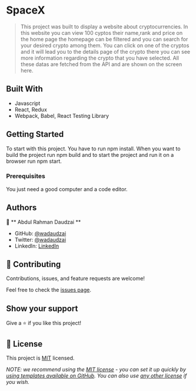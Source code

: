 # SpaceX

> This project was built to display a website about cryptocurrencies. In this website you can view 100 cyptos their name,rank and price on the home page the homepage can be filtered and you can search for your desired crypto among them. You can click on one of the cryptos and it will lead you to the details page of the crypto there you can see more information regarding the crypto that you have selected. All these datas are fetched from the API and are shown on the screen here.


## Built With

- Javascript
- React, Redux
- Webpack, Babel, React Testing Library


## Getting Started

To start with this project. You have to run npm install. When you want to build the project run npm build and to start the project and run it on a browser run npm start. 

### Prerequisites

You just need a good computer and a code editor. 

## Authors

👤 ** Abdul Rahman Daudzai **

- GitHub: [@wadaudzai](https://github.com/wadaudzai)
- Twitter: [@wadaudzai](https://twitter.com/wadaudzai)
- LinkedIn: [LinkedIn](https://linkedin.com/in/wadaudzai)


## 🤝 Contributing

Contributions, issues, and feature requests are welcome!

Feel free to check the [issues page](https://github.com/wadaudzai/math-magicians/issues).

## Show your support

Give a ⭐️ if you like this project!

## 📝 License

This project is [MIT](./LICENSE) licensed.

_NOTE: we recommend using the [MIT license](https://choosealicense.com/licenses/mit/) - you can set it up quickly by [using templates available on GitHub](https://docs.github.com/en/communities/setting-up-your-project-for-healthy-contributions/adding-a-license-to-a-repository). You can also use [any other license](https://choosealicense.com/licenses/) if you wish._